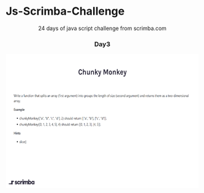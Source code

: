 
  # Js-Scrimba-Challenge
<p align="center">
24 days of java script challenge from scrimba.com
  </p>
<h3 align="center">
 Day3 
  </h3>
<p align="center">
<img src="./Day3.png" width="600" height="350">
  </p>
